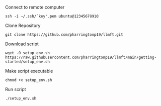 Connect to remote computer
```
ssh -i ~/.ssh/`key'.pem ubuntu@12345678910
```

Clone Repository
```
git clone https://github.com/pharringtonp19/llmft.git
```

Download script
```
wget -O setup_env.sh https://raw.githubusercontent.com/pharringtonp19/llmft/main/getting-started/setup_env.sh
```

Make script executable
```
chmod +x setup_env.sh
```

Run script
```
./setup_env.sh
```
